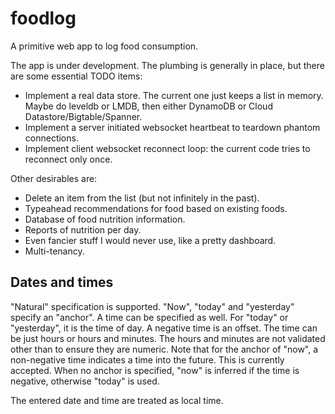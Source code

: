 # foodlog

A primitive web app to log food consumption.

The app is under development.  The plumbing is generally in place, but there are some essential TODO items:

* Implement a real data store.  The current one just keeps a list in memory.  Maybe do leveldb or LMDB, then either DynamoDB or Cloud Datastore/Bigtable/Spanner.
* Implement a server initiated websocket heartbeat to teardown phantom connections.
* Implement client websocket reconnect loop: the current code tries to reconnect only once.

Other desirables are:

* Delete an item from the list (but not infinitely in the past).
* Typeahead recommendations for food based on existing foods.
* Database of food nutrition information.
* Reports of nutrition per day.
* Even fancier stuff I would never use, like a pretty dashboard.
* Multi-tenancy.

## Dates and times

"Natural" specification is supported.  "Now", "today" and "yesterday" specify an "anchor".  A time can be specified as well.  For "today" or "yesterday", it is the time of day.  A negative time is an offset.  The time can be just hours or hours and minutes.  The hours and minutes are not validated other than to ensure they are numeric.  Note that for the anchor of "now", a non-negative time indicates a time into the future.  This is currently accepted.  When no anchor is specified, "now" is inferred if the time is negative, otherwise "today" is used.

The entered date and time are treated as local time.
